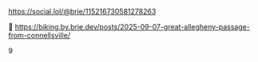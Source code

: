  https://social.lol/@brie/115216730581278263   <p>🔗 <a href="https://biking.by.brie.dev/posts/2025-09-07-great-allegheny-passage-from-connellsville/" target="_blank" rel="nofollow noopener" translate="no"><span class="invisible">https://</span><span class="ellipsis">biking.by.brie.dev/posts/2025-</span><span class="invisible">09-07-great-allegheny-passage-from-connellsville/</span></a></p>   9 